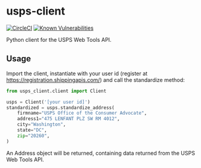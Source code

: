 # usps-client

[![CircleCI](https://img.shields.io/circleci/project/github/macro1/usps-client.svg)](https://circleci.com/gh/macro1/usps-client)
[![Known Vulnerabilities](https://img.shields.io/snyk/vulnerabilities/github/macro1/usps-client.svg)](https://snyk.io/test/github/macro1/usps-client?targetFile=requirements.txt)

Python client for the USPS Web Tools API.

## Usage

Import the client, instantiate with your user id (register at https://registration.shippingapis.com/)
and call the standardize method:
```python
from usps_client.client import Client

usps = Client('[your user id]')
standardized = usps.standardize_address(
    firmname="USPS Office of the Consumer Advocate",
    address1="475 LENFANT PLZ SW RM 4012",
    city="Washington",
    state="DC",
    zip="20260",
)
```
An Address object will be returned, containing data returned from the USPS Web Tools API.